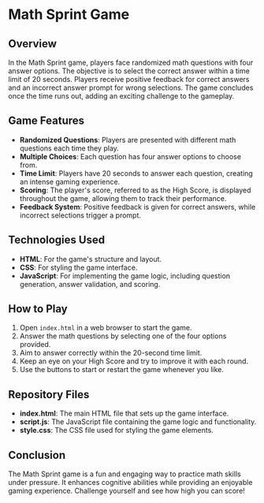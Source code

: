 # Math Sprint Game

## Overview

In the Math Sprint game, players face randomized math questions with four answer options. The objective is to select the correct answer within a time limit of 20 seconds. Players receive positive feedback for correct answers and an incorrect answer prompt for wrong selections. The game concludes once the time runs out, adding an exciting challenge to the gameplay.

## Game Features

- **Randomized Questions**: Players are presented with different math questions each time they play.
- **Multiple Choices**: Each question has four answer options to choose from.
- **Time Limit**: Players have 20 seconds to answer each question, creating an intense gaming experience.
- **Scoring**: The player's score, referred to as the High Score, is displayed throughout the game, allowing them to track their performance.
- **Feedback System**: Positive feedback is given for correct answers, while incorrect selections trigger a prompt.

## Technologies Used

- **HTML**: For the game's structure and layout.
- **CSS**: For styling the game interface.
- **JavaScript**: For implementing the game logic, including question generation, answer validation, and scoring.

## How to Play

1. Open `index.html` in a web browser to start the game.
2. Answer the math questions by selecting one of the four options provided.
3. Aim to answer correctly within the 20-second time limit.
4. Keep an eye on your High Score and try to improve it with each round.
5. Use the buttons to start or restart the game whenever you like.

## Repository Files

- **index.html**: The main HTML file that sets up the game interface.
- **script.js**: The JavaScript file containing the game logic and functionality.
- **style.css**: The CSS file used for styling the game elements.

## Conclusion

The Math Sprint game is a fun and engaging way to practice math skills under pressure. It enhances cognitive abilities while providing an enjoyable gaming experience. Challenge yourself and see how high you can score!


